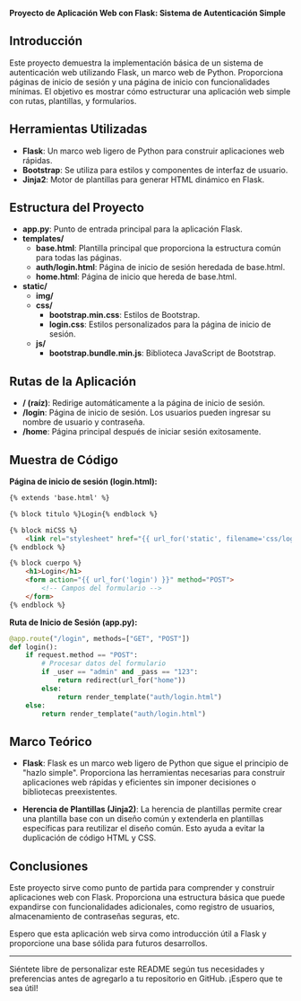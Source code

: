 **Proyecto de Aplicación Web con Flask: Sistema de Autenticación Simple**

## Introducción

Este proyecto demuestra la implementación básica de un sistema de autenticación web utilizando Flask, un marco web de Python. Proporciona páginas de inicio de sesión y una página de inicio con funcionalidades mínimas. El objetivo es mostrar cómo estructurar una aplicación web simple con rutas, plantillas, y formularios.

## Herramientas Utilizadas

- **Flask**: Un marco web ligero de Python para construir aplicaciones web rápidas.
- **Bootstrap**: Se utiliza para estilos y componentes de interfaz de usuario.
- **Jinja2**: Motor de plantillas para generar HTML dinámico en Flask.

## Estructura del Proyecto

- **app.py**: Punto de entrada principal para la aplicación Flask.
- **templates/**
  - **base.html**: Plantilla principal que proporciona la estructura común para todas las páginas.
  - **auth/login.html**: Página de inicio de sesión heredada de base.html.
  - **home.html**: Página de inicio que hereda de base.html.
- **static/**
  - **img/**
  - **css/**
    - **bootstrap.min.css**: Estilos de Bootstrap.
    - **login.css**: Estilos personalizados para la página de inicio de sesión.
  - **js/**
    - **bootstrap.bundle.min.js**: Biblioteca JavaScript de Bootstrap.

## Rutas de la Aplicación

- **/ (raíz)**: Redirige automáticamente a la página de inicio de sesión.
- **/login**: Página de inicio de sesión. Los usuarios pueden ingresar su nombre de usuario y contraseña.
- **/home**: Página principal después de iniciar sesión exitosamente.

## Muestra de Código

**Página de inicio de sesión (login.html):**
```html
{% extends 'base.html' %}

{% block titulo %}Login{% endblock %}

{% block miCSS %}
    <link rel="stylesheet" href="{{ url_for('static', filename='css/login.css') }}">
{% endblock %}

{% block cuerpo %}
    <h1>Login</h1>
    <form action="{{ url_for('login') }}" method="POST">
        <!-- Campos del formulario -->
    </form>
{% endblock %}
```

**Ruta de Inicio de Sesión (app.py):**
```python
@app.route("/login", methods=["GET", "POST"])
def login():
    if request.method == "POST":
        # Procesar datos del formulario
        if _user == "admin" and _pass == "123":
            return redirect(url_for("home"))
        else:
            return render_template("auth/login.html")
    else:
        return render_template("auth/login.html")
```

## Marco Teórico

- **Flask**: Flask es un marco web ligero de Python que sigue el principio de "hazlo simple". Proporciona las herramientas necesarias para construir aplicaciones web rápidas y eficientes sin imponer decisiones o bibliotecas preexistentes.

- **Herencia de Plantillas (Jinja2)**: La herencia de plantillas permite crear una plantilla base con un diseño común y extenderla en plantillas específicas para reutilizar el diseño común. Esto ayuda a evitar la duplicación de código HTML y CSS.

## Conclusiones

Este proyecto sirve como punto de partida para comprender y construir aplicaciones web con Flask. Proporciona una estructura básica que puede expandirse con funcionalidades adicionales, como registro de usuarios, almacenamiento de contraseñas seguras, etc.

Espero que esta aplicación web sirva como introducción útil a Flask y proporcione una base sólida para futuros desarrollos.

---

Siéntete libre de personalizar este README según tus necesidades y preferencias antes de agregarlo a tu repositorio en GitHub. ¡Espero que te sea útil!
